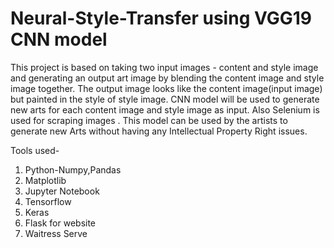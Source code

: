 # Neural-Style-Transfer using VGG19 CNN model
This project is based on taking two input images - content and style image and generating an output art image by blending the content image and style image together.
The output image looks like the content image(input image) but painted in the style of style image.
CNN model will be used to generate new arts for each content image
and style image as input. 
Also Selenium is used for scraping images .
This model can be used by the artists to generate new Arts without having any Intellectual Property Right issues.

Tools used-
1. Python-Numpy,Pandas
2. Matplotlib
3. Jupyter Notebook
4. Tensorflow
5. Keras
6. Flask for website
7. Waitress Serve
